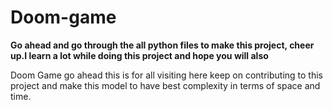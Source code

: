 # Doom-game
**Go ahead and go through the all python files to make this project, cheer up.I learn a lot while doing this project and hope 
you will also**
<table>

Doom Game go ahead this is for all visiting here keep on contributing to this project and make this model to have best 
complexity in terms of space and time.
  
</table>
